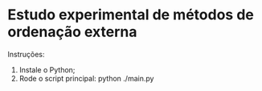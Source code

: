# Estudo experimental de métodos de ordenação externa

Instruções:

1. Instale o Python;
2. Rode o script principal: python ./main.py